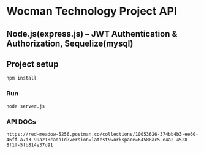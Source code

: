 # Wocman Technology Project API

## Node.js(express.js) – JWT Authentication & Authorization, Sequelize(mysql)

## Project setup
```
npm install
```

### Run
```
node server.js
```

### API DOCs
```
https://red-meadow-5256.postman.co/collections/10053626-374bb4b3-ee60-46ff-a7d3-99a218cada1d?version=latest&workspace=64588ac5-e4a2-4528-8f1f-5fb814e37d91
```